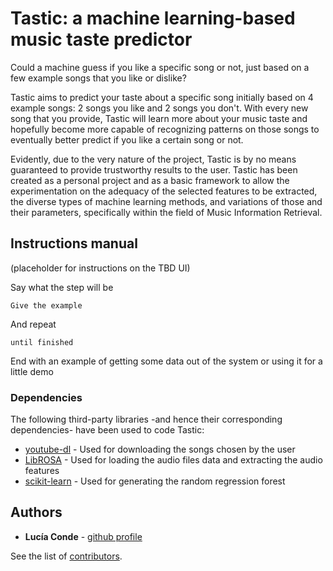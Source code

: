 # Tastic: a machine learning-based music taste predictor

Could a machine guess if you like a specific song or not, just based on a few example songs that you like or dislike?

Tastic aims to predict your taste about a specific song initially based on 4 example songs: 2 songs you like and 2 songs you don't. With every new song that you provide, Tastic will learn more about your music taste and hopefully become more capable of recognizing patterns on those songs to eventually better predict if you like a certain song or not.

Evidently, due to the very nature of the project, Tastic is by no means guaranteed to provide trustworthy results to the user. Tastic has been created as a personal project and as a basic framework to allow the experimentation on the adequacy of the selected features to be extracted, the diverse types of machine learning methods, and variations of those and their parameters,
specifically within the field of Music Information Retrieval.

## Instructions manual
(placeholder for instructions on the TBD UI)

Say what the step will be

```
Give the example
```

And repeat

```
until finished
```

End with an example of getting some data out of the system or using it for a little demo

### Dependencies

The following third-party libraries -and hence their corresponding dependencies- have been used to code Tastic:

* [youtube-dl](https://github.com/rg3/youtube-dl) - Used for downloading the songs chosen by the user
* [LibROSA](https://github.com/librosa/librosa) - Used for loading the audio files data and extracting the audio features
* [scikit-learn](https://github.com/scikit-learn/scikit-learn) - Used for generating the random regression forest 

## Authors

* **Lucía Conde**  - [github profile](https://github.com/luciaconde)

See the list of [contributors](https://github.com/luciaconde/Tastic/graphs/contributors).
